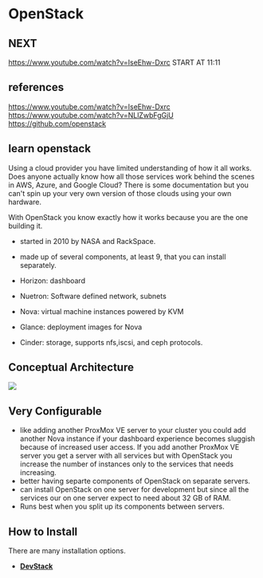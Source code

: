 # OpenStack

## NEXT

<https://www.youtube.com/watch?v=IseEhw-Dxrc>
START AT 11:11

## references

<https://www.youtube.com/watch?v=IseEhw-Dxrc>
<https://www.youtube.com/watch?v=NLlZwbFgGjU>
<https://github.com/openstack>

## learn openstack

Using a cloud provider you have limited understanding of how it all works. Does anyone actually know how all those services work behind the scenes in AWS, Azure, and Google Cloud?  There is some documentation but you can't spin up your very own version of those clouds using your own hardware.

With OpenStack you know exactly how it works because you are the one building it.

- started in 2010 by NASA and RackSpace.
- made up of several components, at least 9, that you can install separately.

- Horizon: dashboard
- Nuetron: Software defined network, subnets
- Nova: virtual machine instances powered by KVM
- Glance: deployment images for Nova
- Cinder: storage, supports nfs,iscsi, and ceph protocols.

## Conceptual Architecture

![](https://docs.openstack.org/install-guide/_images/openstack_kilo_conceptual_arch.png)

## Very Configurable

- like adding another ProxMox VE server to your cluster you could add another Nova instance if your dashboard experience becomes sluggish because of increased user access.  If you add another ProxMox VE server you get a server with all services but with OpenStack you increase the number of instances only to the services that needs increasing.
- better having separte components of OpenStack on separate servers.
- can install OpenStack on one server for development but since all the services our on one server expect to need about 32 GB of RAM.
- Runs best when you split up its components between servers.

## How to Install

There are many installation options.

- **[DevStack](https://docs.openstack.org/devstack/latest/)**
